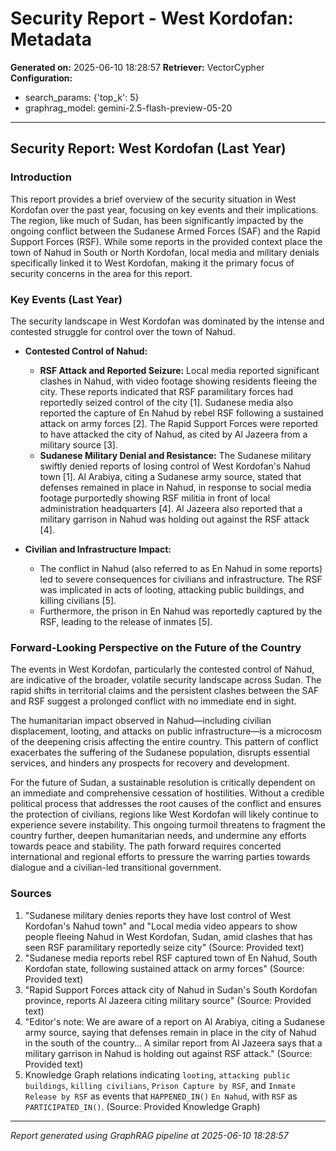 # Security Report - West Kordofan: Metadata

**Generated on:** 2025-06-10 18:28:57
**Retriever:** VectorCypher
**Configuration:**
- search_params: {'top_k': 5}
- graphrag_model: gemini-2.5-flash-preview-05-20

---

## Security Report: West Kordofan (Last Year)

### Introduction

This report provides a brief overview of the security situation in West Kordofan over the past year, focusing on key events and their implications. The region, like much of Sudan, has been significantly impacted by the ongoing conflict between the Sudanese Armed Forces (SAF) and the Rapid Support Forces (RSF). While some reports in the provided context place the town of Nahud in South or North Kordofan, local media and military denials specifically linked it to West Kordofan, making it the primary focus of security concerns in the area for this report.

### Key Events (Last Year)

The security landscape in West Kordofan was dominated by the intense and contested struggle for control over the town of Nahud.

*   **Contested Control of Nahud:**
    *   **RSF Attack and Reported Seizure:** Local media reported significant clashes in Nahud, with video footage showing residents fleeing the city. These reports indicated that RSF paramilitary forces had reportedly seized control of the city [1]. Sudanese media also reported the capture of En Nahud by rebel RSF following a sustained attack on army forces [2]. The Rapid Support Forces were reported to have attacked the city of Nahud, as cited by Al Jazeera from a military source [3].
    *   **Sudanese Military Denial and Resistance:** The Sudanese military swiftly denied reports of losing control of West Kordofan's Nahud town [1]. Al Arabiya, citing a Sudanese army source, stated that defenses remained in place in Nahud, in response to social media footage purportedly showing RSF militia in front of local administration headquarters [4]. Al Jazeera also reported that a military garrison in Nahud was holding out against the RSF attack [4].

*   **Civilian and Infrastructure Impact:**
    *   The conflict in Nahud (also referred to as En Nahud in some reports) led to severe consequences for civilians and infrastructure. The RSF was implicated in acts of looting, attacking public buildings, and killing civilians [5].
    *   Furthermore, the prison in En Nahud was reportedly captured by the RSF, leading to the release of inmates [5].

### Forward-Looking Perspective on the Future of the Country

The events in West Kordofan, particularly the contested control of Nahud, are indicative of the broader, volatile security landscape across Sudan. The rapid shifts in territorial claims and the persistent clashes between the SAF and RSF suggest a prolonged conflict with no immediate end in sight.

The humanitarian impact observed in Nahud—including civilian displacement, looting, and attacks on public infrastructure—is a microcosm of the deepening crisis affecting the entire country. This pattern of conflict exacerbates the suffering of the Sudanese population, disrupts essential services, and hinders any prospects for recovery and development.

For the future of Sudan, a sustainable resolution is critically dependent on an immediate and comprehensive cessation of hostilities. Without a credible political process that addresses the root causes of the conflict and ensures the protection of civilians, regions like West Kordofan will likely continue to experience severe instability. This ongoing turmoil threatens to fragment the country further, deepen humanitarian needs, and undermine any efforts towards peace and stability. The path forward requires concerted international and regional efforts to pressure the warring parties towards dialogue and a civilian-led transitional government.

### Sources

1.  "Sudanese military denies reports they have lost control of West Kordofan's Nahud town" and "Local media video appears to show people fleeing Nahud in West Kordofan, Sudan, amid clashes that has seen RSF paramilitary reportedly seize city" (Source: Provided text)
2.  "Sudanese media reports rebel RSF captured town of En Nahud, South Kordofan state, following sustained attack on army forces" (Source: Provided text)
3.  "Rapid Support Forces attack city of Nahud in Sudan's South Kordofan province, reports Al Jazeera citing military source" (Source: Provided text)
4.  "Editor's note: We are aware of a report on Al Arabiya, citing a Sudanese army source, saying that defenses remain in place in the city of Nahud in the south of the country... A similar report from Al Jazeera says that a military garrison in Nahud is holding out against RSF attack." (Source: Provided text)
5.  Knowledge Graph relations indicating `looting`, `attacking public buildings`, `killing civilians`, `Prison Capture by RSF`, and `Inmate Release by RSF` as events that `HAPPENED_IN()` `En Nahud`, with `RSF` as `PARTICIPATED_IN()`. (Source: Provided Knowledge Graph)

---

*Report generated using GraphRAG pipeline at 2025-06-10 18:28:57*